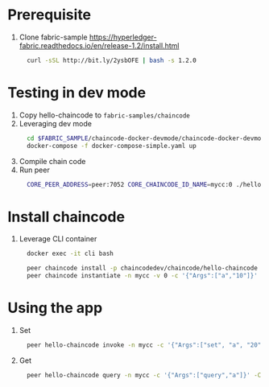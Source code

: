 # Prerequisite
1. Clone fabric-sample https://hyperledger-fabric.readthedocs.io/en/release-1.2/install.html
    ```bash
      curl -sSL http://bit.ly/2ysbOFE | bash -s 1.2.0
    ```
# Testing in dev mode
1. Copy hello-chaincode to `fabric-samples/chaincode`
1. Leveraging dev mode
    ```bash
      cd $FABRIC_SAMPLE/chaincode-docker-devmode/chaincode-docker-devmode
      docker-compose -f docker-compose-simple.yaml up
    ```
1. Compile chain code
1. Run peer
    ```bash
      CORE_PEER_ADDRESS=peer:7052 CORE_CHAINCODE_ID_NAME=mycc:0 ./hello-chaincode
    ```

# Install chaincode
1. Leverage CLI container
    ```bash
      docker exec -it cli bash
    ```
    ``` bash
      peer chaincode install -p chaincodedev/chaincode/hello-chaincode -n mycc -v 0
      peer chaincode instantiate -n mycc -v 0 -c '{"Args":["a","10"]}' -C myc
    ```

# Using the app
1. Set
    ```bash
      peer hello-chaincode invoke -n mycc -c '{"Args":["set", "a", "20"]}' -C myc
    ```
1. Get
    ```bash
      peer hello-chaincode query -n mycc -c '{"Args":["query","a"]}' -C myc

    ```